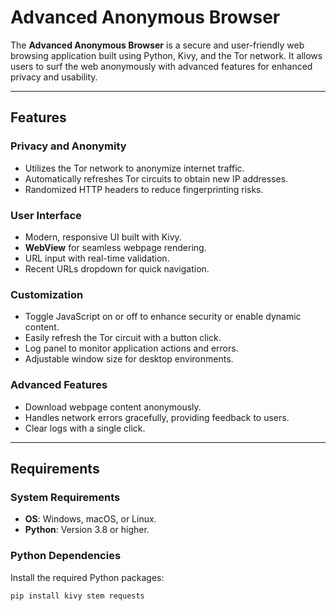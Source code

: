 # Advanced Anonymous Browser

The **Advanced Anonymous Browser** is a secure and user-friendly web browsing application built using Python, Kivy, and the Tor network. It allows users to surf the web anonymously with advanced features for enhanced privacy and usability.

---

## Features

### **Privacy and Anonymity**
- Utilizes the Tor network to anonymize internet traffic.
- Automatically refreshes Tor circuits to obtain new IP addresses.
- Randomized HTTP headers to reduce fingerprinting risks.

### **User Interface**
- Modern, responsive UI built with Kivy.
- **WebView** for seamless webpage rendering.
- URL input with real-time validation.
- Recent URLs dropdown for quick navigation.

### **Customization**
- Toggle JavaScript on or off to enhance security or enable dynamic content.
- Easily refresh the Tor circuit with a button click.
- Log panel to monitor application actions and errors.
- Adjustable window size for desktop environments.

### **Advanced Features**
- Download webpage content anonymously.
- Handles network errors gracefully, providing feedback to users.
- Clear logs with a single click.

---

## Requirements

### **System Requirements**
- **OS**: Windows, macOS, or Linux.
- **Python**: Version 3.8 or higher.

### **Python Dependencies**
Install the required Python packages:
```bash
pip install kivy stem requests
